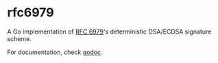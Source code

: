 rfc6979
=======

A Go implementation of [RFC 6979](https://tools.ietf.org/html/rfc6979)'s
deterministic DSA/ECDSA signature scheme.

For documentation, check [godoc](http://godoc.org/github.com/codahale/rfc6979).
